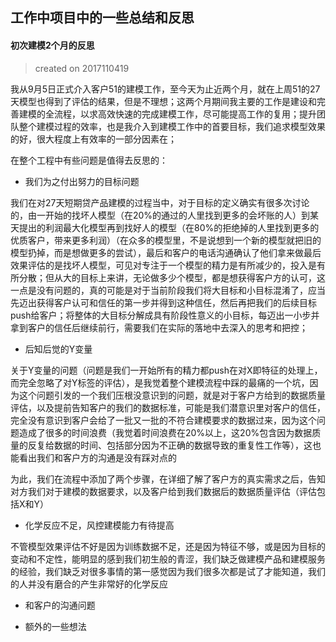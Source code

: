 ## 工作中项目中的一些总结和反思

#### 初次建模2个月的反思

> created on 2017110419

我从9月5日正式介入客户51的建模工作，至今天为止近两个月，就在上周51的27天模型也得到了评估的结果，但是不理想；这两个月期间我主要的工作是建设和完善建模的全流程，以求高效快速的完成建模工作，尽可能提高工作的复用；提升团队整个建模过程的效率，也是我介入到建模工作中的首要目标，我们追求模型效果的好，很大程度上有效率的一部分因素在；

在整个工程中有些问题是值得去反思的：

* 我们为之付出努力的目标问题

我们在对27天短期贷产品建模的过程当中，对于目标的定义确实有很多次讨论的，由一开始的找坏人模型（在20%的通过的人里找到更多的会坏账的人）到某天提出的利润最大化模型再到找好人的模型（在80%的拒绝掉的人里找到更多的优质客户，带来更多利润）（在众多的模型里，不是说想到一个新的模型就把旧的模型扔掉，而是想做更多的尝试），最后和客户的电话沟通确认了他们拿来做最后效果评估的是找坏人模型，可见对专注于一个模型的精力是有所减少的，投入是有所分散；但从大的目标上来讲，无论做多少个模型，都是想获得客户方的认可，这一点是没有问题的，真的可能是对于当前阶段我们将大目标和小目标混淆了，应当先迈出获得客户认可和信任的第一步并得到这种信任，然后再把我们的后续目标push给客户；将整体的大目标分解成具有阶段性意义的小目标，每迈出一小步并拿到客户的信任后继续前行，需要我们在实际的落地中去深入的思考和把控；

* 后知后觉的Y变量

关于Y变量的问题（问题是我们一开始所有的精力都push在对X即特征的处理上，而完全忽略了对Y标签的评估），是我觉着整个建模流程中踩的最痛的一个坑，因为这个问题引发的一个我们压根没意识到的问题，就是对于客户方给到的数据质量评估，以及提前告知客户的我们的数据标准，可能是我们潜意识里对客户的信任，完全没有意识到客户会给了一批又一批的不符合建模要求的数据过来，因为这个问题造成了很多的时间浪费（我觉着时间浪费在20%以上，这20%包含因为数据质量的反复给数据的时间、包括部分因为不正确的数据导致的重复性工作等），这也能看出我们和客户方的沟通是没有踩对点的

为此，我们在流程中添加了两个步骤，在详细了解了客户方的真实需求之后，告知对方我们对于建模的数据要求，以及客户给到我们数据后的数据质量评估（评估包括X和Y）

* 化学反应不足，风控建模能力有待提高

不管模型效果评估不好是因为训练数据不足，还是因为特征不够，或是因为目标的变动和不定性，能明显的感到我们初生般的青涩，我们缺乏做建模产品和建模服务的经验，我们缺乏对很多事情的第一感觉因为我们很多次都是试了才能知道，我们的人并没有磨合的产生非常好的化学反应

* 和客户的沟通问题

* 额外的一些想法



